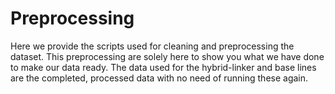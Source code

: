 # Preprocessing
Here we provide the scripts used for cleaning and preprocessing the dataset.
This preprocessing are solely here to show you what we have done to make our data ready.
The data used for the hybrid-linker and base lines are the completed, processed data with no need of running these again.
